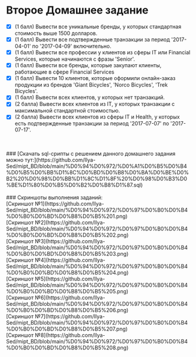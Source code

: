 # Второе Домашнее задание
- [x] (1 балл) Вывести все уникальные бренды, у которых стандартная стоимость выше 1500 долларов.
- [x] (1 балл) Вывести все подтвержденные транзакции за период '2017-04-01' по '2017-04-09' включительно.
- [x] (1 балл) Вывести все профессии у клиентов из сферы IT или Financial Services, которые начинаются с фразы 'Senior'.
- [x] (1 балл) Вывести все бренды, которые закупают клиенты, работающие в сфере Financial Services
- [x] (1 балл) Вывести 10 клиентов, которые оформили онлайн-заказ продукции из брендов 'Giant Bicycles', 'Norco Bicycles', 'Trek Bicycles'.
- [x] (1 балл) Вывести всех клиентов, у которых нет транзакций.
- [x] (2 балла) Вывести всех клиентов из IT, у которых транзакции с максимальной стандартной стоимостью.
- [x] (2 балла) Вывести всех клиентов из сферы IT и Health, у которых есть подтвержденные транзакции за период '2017-07-07' по '2017-07-17'.
<br>
<br>
### [Скачать sql-срипты с решением данного домашнего задания можно тут:](https://github.com/Ilya-Sed/mipt_BD/blob/main/%D0%94%D0%972/%D0%A1%D0%B5%D0%B4%D0%B5%D0%BB%D1%8C%D0%BD%D0%B8%D0%BA%D0%BE%D0%B2%20%D0%98%D0%BB%D1%8C%D1%8F%20%D0%98%D0%B3%D0%BE%D1%80%D0%B5%D0%B2%D0%B8%D1%87.sql)
<br>
<br>
### Скриншоты выполнения заданий:
<br>[Скриншот №1](https://github.com/Ilya-Sed/mipt_BD/blob/main/%D0%94%D0%972/%D0%97%D0%B0%D0%B4%D0%B0%D0%BD%D0%B8%D0%B5%201.png)
<br>[Скриншот №2](https://github.com/Ilya-Sed/mipt_BD/blob/main/%D0%94%D0%972/%D0%97%D0%B0%D0%B4%D0%B0%D0%BD%D0%B8%D0%B5%202.png)
<br>[Скриншот №3](https://github.com/Ilya-Sed/mipt_BD/blob/main/%D0%94%D0%972/%D0%97%D0%B0%D0%B4%D0%B0%D0%BD%D0%B8%D0%B5%203.png)
<br>[Скриншот №4](https://github.com/Ilya-Sed/mipt_BD/blob/main/%D0%94%D0%972/%D0%97%D0%B0%D0%B4%D0%B0%D0%BD%D0%B8%D0%B5%204.png)
<br>[Скриншот №5](https://github.com/Ilya-Sed/mipt_BD/blob/main/%D0%94%D0%972/%D0%97%D0%B0%D0%B4%D0%B0%D0%BD%D0%B8%D0%B5%205.png)
<br>[Скриншот №6](https://github.com/Ilya-Sed/mipt_BD/blob/main/%D0%94%D0%972/%D0%97%D0%B0%D0%B4%D0%B0%D0%BD%D0%B8%D0%B5%206.png)
<br>[Скриншот №7](https://github.com/Ilya-Sed/mipt_BD/blob/main/%D0%94%D0%972/%D0%97%D0%B0%D0%B4%D0%B0%D0%BD%D0%B8%D0%B5%207.png)
<br>[Скриншот №8](https://github.com/Ilya-Sed/mipt_BD/blob/main/%D0%94%D0%972/%D0%97%D0%B0%D0%B4%D0%B0%D0%BD%D0%B8%D0%B5%208.png)
